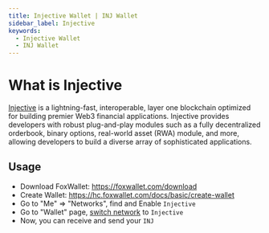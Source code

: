 ```yaml
---
title: Injective Wallet | INJ Wallet
sidebar_label: Injective
keywords:
  - Injective Wallet
  - INJ Wallet
---
```


# What is Injective
[Injective](https://injective.com/) is a lightning-fast, interoperable, layer one blockchain optimized for building premier Web3 financial applications. Injective provides developers with robust plug-and-play modules such as a fully decentralized orderbook, binary options, real-world asset (RWA) module, and more, allowing developers to build a diverse array of sophisticated applications.  

## Usage
* Download FoxWallet: https://foxwallet.com/download
* Create Wallet: https://hc.foxwallet.com/docs/basic/create-wallet
* Go to "Me" => "Networks", find and Enable `Injective` 
* Go to "Wallet" page, [switch network](https://hc.foxwallet.com/docs/basic/manage-funds#switch-networks) to `Injective`
* Now, you can receive and send your `INJ`
